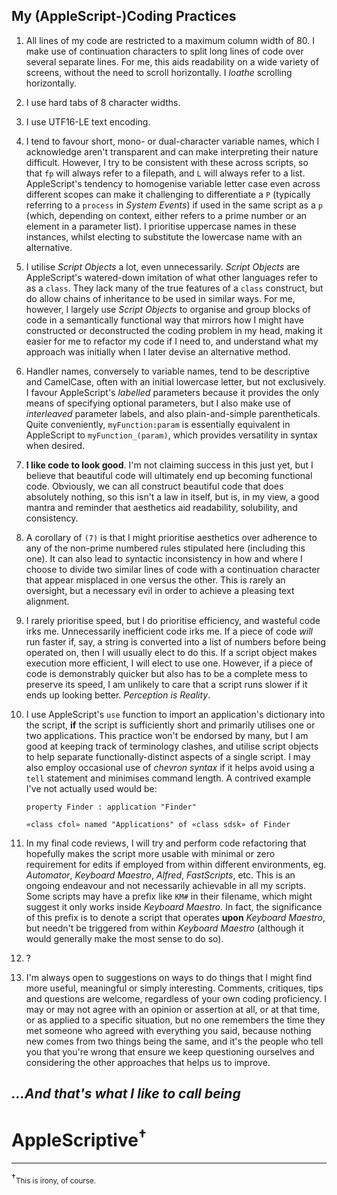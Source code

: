 ## My (AppleScript-)Coding Practices

1. All lines of my code are restricted to a maximum column width of 80. I make use of continuation characters to split long lines of code over several separate lines. For me, this aids readability on a wide variety of screens, without the need to scroll horizontally. I _loathe_ scrolling horizontally.
2. I use hard tabs of 8 character widths.
3. I use UTF16-LE text encoding.
4. I tend to favour short, mono- or dual-character variable names, which I acknowledge aren't transparent and can make interpreting their nature difficult. However, I try to be consistent with these across scripts, so that `fp` will always refer to a filepath, and `L` will always refer to a list. AppleScript's tendency to homogenise variable letter case even across different scopes can make it challenging to differentiate a `P` \(typically referring to a `process` in _System Events_\) if used in the same script as a `p` \(which, depending on context, either refers to a prime number or an element in a parameter list\). I prioritise uppercase names in these instances, whilst electing to substitute the lowercase name with an alternative.
5. I utilise _Script Objects_ a lot, even unnecessarily. _Script Objects_ are AppleScript's watered-down imitation of what other languages refer to as a `class`. They lack many of the true features of a `class` construct, but do allow chains of inheritance to be used in similar ways. For me, however, I largely use _Script Objects_ to organise and group blocks of code in a semantically functional way that mirrors how I might have constructed or deconstructed the coding problem in my head, making it easier for me to refactor my code if I need to, and understand what my approach was initially when I later devise an alternative method.
6. Handler names, conversely to variable names, tend to be descriptive and CamelCase, often with an initial lowercase letter, but not exclusively. I favour AppleScript's _labelled_ parameters because it provides the only means of specifying optional parameters, but I also make use of _interleaved_ parameter labels, and also plain-and-simple parentheticals. Quite conveniently, `myFunction:param` is essentially equivalent in AppleScript to `myFunction_(param)`, which provides versatility in syntax when desired.
7. **I like code to look good**. I'm not claiming success in this just yet, but I believe that beautiful code will ultimately end up becoming functional code. Obviously, we can all construct beautiful code that does absolutely nothing, so this isn't a law in itself, but is, in my view, a good mantra and reminder that aesthetics aid readability, solubility, and consistency.
8. A corollary of `(7)` is that I might prioritise aesthetics over adherence to any of the non-prime numbered rules stipulated here \(including this one\). It can also lead to syntactic inconsistency in how and where I choose to divide two similar lines of code with a continuation character that appear misplaced in one versus the other. This is rarely an oversight, but a necessary evil in order to achieve a pleasing text alignment.
9. I rarely prioritise speed, but I do prioritise efficiency, and wasteful code irks me. Unnecessarily inefficient code irks me. If a piece of code _will_ run faster if, say, a string is converted into a list of numbers before being operated on, then I will usually elect to do this. If a script object makes execution more efficient, I will elect to use one. However, if a piece of code is demonstrably quicker but also has to be a complete mess to preserve its speed, I am unlikely to care that a script runs slower if it ends up looking better. _Perception is Reality_.
10. I use AppleScript's `use` function to import an application's dictionary into the script, **if** the script is sufficiently short and primarily utilises one or two applications. This practice won't be endorsed by many, but I am good at keeping track of terminology clashes, and utilise script objects to help separate functionally-distinct aspects of a single script. I may also employ occasional use of _chevron syntax_ if it helps avoid using a `tell` statement and minimises command length. A contrived example I've not actually used would be:

    ```applescript
    property Finder : application "Finder"

    «class cfol» named "Applications" of «class sdsk» of Finder
    ```

11. In my final code reviews, I will try and perform code refactoring that hopefully makes the script more usable with minimal or zero requirement for edits if employed from within different environments, eg. _Automator_, _Keyboard Maestro_, _Alfred_, _FastScripts_, etc. This is an ongoing endeavour and not necessarily achievable in all my scripts. Some scripts may have a prefix like `KM#` in their filename, which might suggest it only works inside _Keyboard Maestro_. In fact, the significance of this prefix is to denote a script that operates **upon** _Keyboard Maestro_, but needn't be triggered from within _Keyboard Maestro_ \(although it would generally make the most sense to do so\).
12. ?
13. I'm always open to suggestions on ways to do things that I might find more useful, meaningful or simply interesting.  Comments, critiques, tips and questions are welcome, regardless of your own coding proficiency.  I may or may not agree with an opinion or assertion at all, or at that time, or as applied to a specific situation, but no one remembers the time they met someone who agreed with everything you said, because nothing new comes from two things being the same, and it's the people who tell you that you're wrong that ensure we keep questioning ourselves and considering the other approaches that helps us to improve.

## _...And that's what I like to call being_

# AppleScriptive<sup>†</sup>

<hr>

†<sub>This is irony, of course.</sub>
